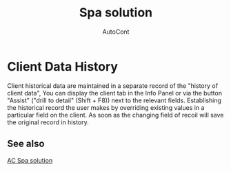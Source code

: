 ﻿---
    title: "Spa solution"
    author: AutoCont
    ms.date: 04/30/2018
    ms.topic: article
    ms.prod: dynamics-nav-2017
    ms.contentlocale: en
    ms.lasthandoff: 04/30/2018
---

# Client Data History

Client historical data are maintained in a separate record of the "history of client data", You can display the client tab in the Info Panel or via the button "Assist" ("drill to detail" (Shift + F8)) next to the relevant fields.
Establishing the historical record the user makes by overriding existing values in a particular field on the client. As soon as the changing field of recoil will save the original record in history. 



## <a name="see-also"></a>See also
[AC Spa solution](ac-spa-solution.md)